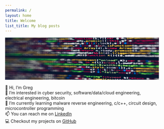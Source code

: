 ```yaml
---
permalink: /
layout: home
title: Welcome
list_title: My blog posts
---
```


<img src="./assets/imgs/pexels-markusspiske-2004161.jpg" width="800px">

👋 Hi, I’m Greg  
👀 I’m interested in cyber security, software/data/cloud  engineering, electrical engineering, bitcoin  
🌱 I’m currently learning malware reverse engineering, c/c++, circuit design, microcontroller programming  
📫 You can reach me on [LinkedIn][LinkedIn]  
💻 Checkout my projects on [GitHub][Github]  

[LinkedIn]: https://linkedin.com/in/gwilkinson01
[Github]: https://github.com/gwilkinson01
